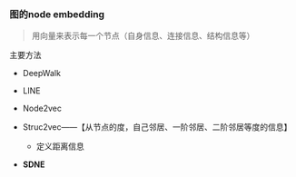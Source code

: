 ### 图的node embedding

> 用向量来表示每一个节点（自身信息、连接信息、结构信息等）

主要方法

- DeepWalk

- LINE

- Node2vec

- Struc2vec——【从节点的度，自己邻居、一阶邻居、二阶邻居等度的信息】
  - 定义距离信息 
  
- **SDNE**

  

